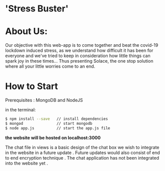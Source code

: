# 'Stress Buster' 



# About Us:
Our objective with this web-app is to come together and beat the covid-19 lockdown induced stress, as we understand how difficult it has been for everyone and we've tried to keep in consideration how little things can spark joy in these times...
Thus presenting Solace, the one stop solution where all your little worries come to an end.

# How to Start

Prerequisites : MongoDB and NodeJS

in the terminal:
```bash
$ npm install --save   // install dependencies
$ mongod               // start mongodb
$ node app.js          // start the app.js file
```
**the website will be hosted on localhost:3000**

The chat file in views is a basic design of the chat box we wish to integrate in the website in a future update .
Future updates would also consist of end to end encryption technique .
The chat application has not been integrated into the website yet .


